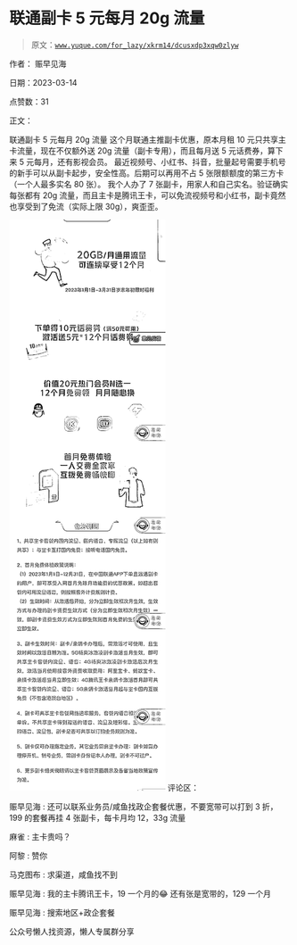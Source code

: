 # 联通副卡 5 元每月 20g 流量

> 原文：[`www.yuque.com/for_lazy/xkrm14/dcusxdp3xqw0zlyw`](https://www.yuque.com/for_lazy/xkrm14/dcusxdp3xqw0zlyw)



作者： 赈早见海



日期：2023-03-14



点赞数：31



正文：



联通副卡 5 元每月 20g 流量 这个月联通主推副卡优惠，原本月租 10 元只共享主卡流量，现在不仅额外送 20g 流量（副卡专用），而且每月送 5 元话费券，算下来 5 元每月，还有影视会员。 最近视频号、小红书、抖音，批量起号需要手机号的新手可以从副卡起步，安全性高。后期可以再用不占 5 张限额额度的第三方卡（一个人最多实名 80 张）。 我个人办了 7 张副卡，用家人和自己实名。验证确实每张都有 20g 流量，而且主卡是腾讯王卡，可以免流视频号和小红书，副卡竟然也享受到了免流（实际上限 30g），爽歪歪。



![](img/d4fed7a9abbc18d2156dce5284e81010.png)  <ne-p id="u2baf3904" data-lake-id="u2baf3904">评论区：



赈早见海 : 还可以联系业务员/咸鱼找政企套餐优惠，不要宽带可以打到 3 折，199 的套餐再挂 4 张副卡，每卡月均 12，33g 流量



麻雀 : 主卡贵吗？



阿黎 : 赞你



马克图布 : 求渠道，咸鱼找不到



赈早见海 : 我的主卡腾讯王卡，19 一个月的😂 还有张是宽带的，129 一个月



赈早见海 : 搜索地区+政企套餐



公众号懒人找资源，懒人专属群分享

</ne-p>